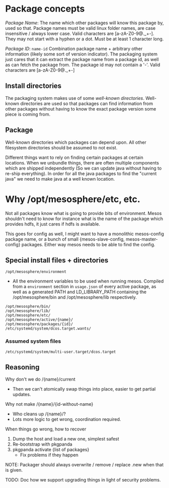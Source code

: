# Package concepts

*Package Name*: The name which other packages will know this package by, used so that. Package names must be valid linux folder names, are case insensitive / always lower case. Valid characters are [a-zA-Z0-9@._+-]. They may not start with a hyphen or a dot. Must be at least 1 character long.

*Package ID*: `name-id` Combination package name + arbitrary other information (likely some sort of version indicator). The packaging system just cares that it can extract the package name from a package id, as well as can fetch the package from. The package id may not contain a '-'. Valid characters are [a-zA-Z0-9@._+-]

## Install directories

The packaging system makes use of some *well-known directories*. Well-known directories are used so that packages can find information from other packages without having to know the exact package version some piece is coming from.

## Package

Well-known directories which packages can depend upon. All other filesystem directories should be assumed to not exist.

Different things want to rely on finding certain packages at certain locations. When we unbundle things, there are often multiple components which are shipped independently (So we can update java without having to re-ship everything). In order for all the java packages to find the "current java" we need to make java at a well known location.


# Why /opt/mesosphere/etc, etc.

 Not all packages know what is going to provide bits of environment. Mesos shouldn't need to know for instance what is the name of the package which provides hdfs, it just cares if hdfs is available.

 This goes for config as well, I might want to have a monolithic mesos-config package name, or a bunch of small {mesos-slave-config, mesos-master-config} packages. Either way mesos needs to be able to find the config.

## Special install files + directories
`/opt/mesosphere/environment`
  - All the environment variables to be used when running mesos. Compiled from a `environment` section in `usage.json` of every active package, as well as a generated PATH and LD_LIBRARY_PATH containing the /opt/mesosphere/bin and /opt/mesosphere/lib respectively.
```
/opt/mesosphere/bin/
/opt/mesosphere/lib/
/opt/mesosphere/etc/
/opt/mesosphere/active/{name}/
/opt/mesosphere/packages/{id}/
/etc/systemd/system/dcos.target.wants/
```

### Assumed system files
`/etc/systemd/system/multi-user.target/dcos.target`


## Reasoning
Why don't we do /{name}/current
  - Then we can't atomically swap things into place, easier to get partial updates.

Why not make /{name}/{id-without-name}
  - Who cleans up /{name}/?
  - Lots more logic to get wrong, coordination required.

When things go wrong, how to recover
1) Dump the host and load a new one, simplest safest
2) Re-bootstrap with pkgpanda
3) pkgpanda activate {list of packages}
    - Fix problems if they happen

NOTE: Packager should always overwrite / remove / replace .new when that is given.


TODO: Doc how we support upgrading things in light of security problems.
